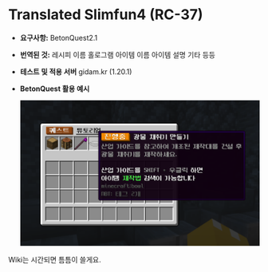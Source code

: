 # **Translated Slimfun4 (RC-37)**

* **요구사항:**
  BetonQuest2.1
* **번역된 것:**
  레시피 이름
  홀로그램
  아이템 이름
  아이템 설명
  기타 등등
* **테스트 및 적용 서버**
  gidam.kr (1.20.1)
* **BetonQuest 활용 예시**

  ![1719931827352](image/README/1719931827352.png)

Wiki는 시간되면 틈틈이 쓸게요.
